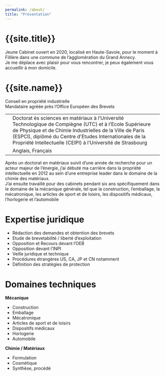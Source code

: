 ```yaml
---
permalink: /about/
title: "Présentation"
---
```


<p>
  <h1>{{site.title}}</h1>
  Jeune Cabinet ouvert en 2020, localisé en Haute-Savoie, pour le moment à Fillière dans une commune de l’agglomération du Grand Annecy.<br/>
  Je me déplace avec plaisir pour vous rencontrer, je peux également vous accueillir à mon domicile.<br/>
</p>

<p>
  <h1>{{site.name}}</h1>
  <p>
    Conseil en propriété industrielle<br/>
    Mandataire agréée près l’Office Européen des Brevets<br/>
  </p>
  <table>
    <tr>
      <td style="border: none"><i class="fas fa-university fa-2x"></i></td>
      <td style="border: none">Doctorat ès sciences en matériaux à l’Université Technologique de Compiègne (UTC) et à l’Ecole Supérieure de Physique et de Chimie Industrielles de la Ville de Paris (ESPCI), diplômé du Centre d'Etudes Internationales de la Propriété Intellectuelle (CEIPI) à l’Université de Strasbourg</td>
    </tr>
    <tr>
      <td style="border: none"><i class="fas fa-language fa-2x"></i></td>
      <td style="border: none">Anglais, Français</td>
    </tr>
  </table>
  <p>Après un doctorat en matériaux suivit d’une année de recherche pour un acteur majeur de l’énergie, j’ai débuté ma carrière dans la propriété intellectuelle en 2012 au sein d’une entreprise leader dans le domaine de la chimie des matériaux.<br/>
  J’ai ensuite travaillé pour des cabinets pendant six ans spécifiquement dans le domaine de la mécanique générale, tel que la construction, l’emballage, la mécatronique, les articles de sport et de loisirs, les dispositifs médicaux, l’horlogerie et l’automobile</p>
</p>

<p>
  <h1>Expertise juridique</h1>
  <ul>
    <li>Rédaction des demandes et obtention des brevets</li>
    <li>Etude de brevetabilité / liberté d’exploitation</li>
    <li>Opposition et Recours devant l’OEB</li>
    <li>Opposition devant l’INPI</li>
    <li>Veille juridique et technique</li>
    <li>Procédures étrangères US, CA, JP et CN notamment</li>
    <li>Définition des stratégies de protection</li>
  </ul>
</p>

<p>
  <h1>Domaines techniques</h1>

  <b>Mécanique</b>
  <ul>
    <li>Construction</li>
    <li>Emballage</li>
    <li>Mécatronique</li>
    <li>Articles de sport et de loisirs</li>
    <li>Dispositifs médicaux</li>
    <li>Horlogerie</li>
    <li>Automobile</li>
  </ul>

  <b>Chimie / Matériaux</b>
  <ul>
    <li>Formulation</li>
    <li>Cosmétique</li>
    <li>Synthèse, procédé</li>
  </ul>
</p>

